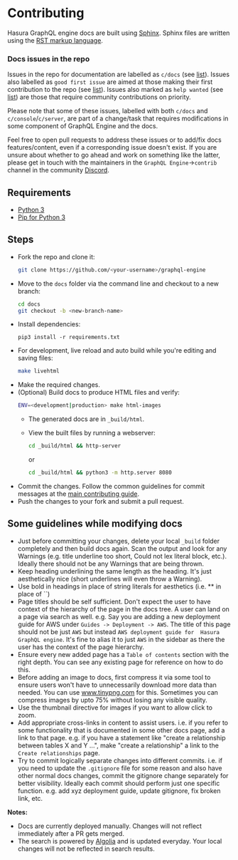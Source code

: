 # Contributing

Hasura GraphQL engine docs are built using [Sphinx](http://www.sphinx-doc.org/en/master/).
Sphinx files are written using the [RST markup language](http://www.sphinx-doc.org/en/master/usage/restructuredtext/basics.html).

### Docs issues in the repo

Issues in the repo for documentation are labelled as `c/docs` (see [list](https://github.com/hasura/graphql-engine/issues?utf8=%E2%9C%93&q=is%3Aissue+is%3Aopen++label%3Ac%2Fdocs)). Issues also labelled as `good first issue`  are aimed at those making their first contribution to the repo (see [list](https://github.com/hasura/graphql-engine/issues?utf8=%E2%9C%93&q=is%3Aissue+is%3Aopen++label%3Ac%2Fdocs+label%3A%22good+first+issue%22)). Issues also marked as `help wanted` (see [list](https://github.com/hasura/graphql-engine/issues?utf8=%E2%9C%93&q=is%3Aissue+is%3Aopen++label%3Ac%2Fdocs+label%3A%22help+wanted%22)) are those that require community contributions on priority.

Please note that some of these issues, labelled with both `c/docs` and `c/console`/`c/server`, are part of a change/task that requires modifications in some component of GraphQL Engine and the docs.

Feel free to open pull requests to address these issues or to add/fix  docs features/content, even if a corresponding issue doesn't exist. If you are unsure about whether to go ahead and work on something like the latter, please get in touch with the maintainers in the `GraphQL Engine`->`contrib` channel in the community [Discord](https://discord.gg/vBPpJkS).

## Requirements

- [Python 3](https://www.python.org/downloads/)
- [Pip for Python 3](https://pip.pypa.io/en/stable/installing/)

## Steps

- Fork the repo and clone it:
  ```bash
  git clone https://github.com/<your-username>/graphql-engine
  ```
- Move to the `docs` folder via the command line and checkout to a new branch:
  ```bash
  cd docs
  git checkout -b <new-branch-name>
  ```
- Install dependencies:
  ```
  pip3 install -r requirements.txt
  ```
- For development, live reload and auto build while you're editing and saving
  files:
  ```bash
  make livehtml
  ```
- Make the required changes.
- (Optional) Build docs to produce HTML files and verify:
    ```bash
    ENV=<development|production> make html-images
    ```
    - The generated docs are in `_build/html`. 
    - View the built files by running a webserver:
        ```bash
        cd _build/html && http-server
        ```
        or

        ```bash
        cd _build/html && python3 -m http.server 8080
        ```        
- Commit the changes. Follow the common guidelines for commit messages at the [main
contributing guide](../CONTRIBUTING.md#common-guidelines).
- Push the changes to your fork and submit a pull request.

## Some guidelines while modifying docs
- Just before committing your changes, delete your local `_build` folder completely and then build docs again. Scan 
the output and look for any Warnings (e.g. title underline too short, Could not lex literal block, etc.). Ideally 
there should not be any Warnings that are being thrown.
- Keep heading underlining the same length as the heading. It's just aesthetically nice (short underlines will 
even throw a Warning).
- Use bold in headings in place of string literals for aesthetics (i.e. ** in place of ``)
- Page titles should be self sufficient. Don't expect the user to have context of the hierarchy of the page in the 
docs tree. A user can land on a page via search as well. e.g. Say you are adding a new deployment guide for AWS under 
`Guides -> Deployment -> AWS`. The title of this page should not be just `AWS` but instead `AWS deployment guide for 
Hasura GraphQL engine`. It's fine to alias it to just `AWS` in the sidebar as there the user has the context of the 
page hierarchy.
- Ensure every new added page has a ``Table of contents`` section with the right depth. You can see any existing
page for reference on how to do this.   
- Before adding an image to docs, first compress it via some tool to ensure users won't have to unnecessarily 
download more data than needed. You can use www.tinypng.com for this. Sometimes you can compress images by 
upto 75% without losing any visible quality.
- Use the thumbnail directive for images if you want to allow click to zoom.
- Add appropriate cross-links in content to assist users. i.e. if you refer to some functionality that is documented in 
some other docs page, add a link to that page. e.g. if you have a statement like "create a relationship between tables
X and Y ...", make "create a relationship" a link to the `Create relationships` page.
- Try to commit logically separate changes into different commits. i.e. if you need to update the `.gitignore` 
file for some reason and also have other normal docs changes, commit the gitignore change separately for better 
visibility. Ideally each commit should perform just one specific function. e.g. add xyz deployment guide, update 
gitignore, fix broken link, etc.

**Notes:** 
- Docs are currently deployed manually. Changes will not reflect immediately after a PR gets merged.
- The search is powered by [Algolia](https://www.algolia.com/) and is updated everyday. Your local changes 
will not be reflected in search results.        
